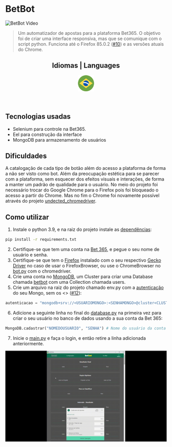 # BetBot

![BetBot Video](./docs/images/video.gif)


> Um automatizador de apostas para a plataforma Bet365. O objetivo foi de criar uma interface responsiva, mas que se comunique com o script python. Funciona até o Firefox 85.0.2 ([#10](https://github.com/JDaniloC/Individual-Bet365Bot/issues/10)) e as versões atuais do Chrome.

<div align="center">
	<h2> Idiomas | Languages </h2>
	<a href="https://github.com/MateusBreno/bet.bot/pt/">
		<img src="docs/images/br.png "
		alt="Português" width="50" height="50" />
	</a>
</div><br><br>

## Tecnologias usadas
- Selenium para controle na Bet365.
- Eel para construção da interface
- MongoDB para armazenamento de usuários

## Dificuldades
A catalogação de cada tipo de botão além do acesso a plataforma de forma a não ser visto como bot. Além da preocupação estética para se parecer com a plataforma, sem esquecer dos efeitos visuais e interações, de forma a manter um padrão de qualidade para o usuário. No meio do projeto foi necessário trocar do Google Chrome para o Firefox pois foi bloqueado o acesso a partir do Chrome. Mas no fim o Chrome foi novamente possível através do projeto [undected_chromedriver](https://github.com/ultrafunkamsterdam/undetected-chromedriver).

## Como utilizar
1. Instale o python 3.9, e na raiz do projeto instale as [dependências](./requirements.txt):
```bash
pip install -r requirements.txt
```
2. Certifique-se que tem uma conta na [Bet 365](https://www.bet365.com/), e pegue o seu nome de usuário e senha.
3. Certifique-se que tem o [Firefox](./src/widgets.py) instalado com o seu respectivo [Gecko Driver](https://www.take.net/blog/wp-content/cache/wp-rocket/take.net/blog/take-test/instalacao-geckodriver-driver-para-abrir-o-firefox-no-selenium/index-https.html_gzip) no caso de usar o FirefoxBrowser, ou use o ChromeBrowser no [bot.py](./src/bot.py) com o chromedriver.
4. Crie uma conta no [MongoDB](https://medium.com/reprogramabr/conectando-no-banco-de-dados-cloud-mongodb-atlas-bca63399693f#:~:text=Acesse%20ao%20site%20do%20MongoDB,esquerdo%2C%20clique%20em%20Database%20Access.), um Cluster para criar uma Database chamada [betbot](./src/database.py) com uma Collection chamada users.
5. Crie um arquivo na raiz do projeto chamado env.py com a [autenticação](https://docs.atlas.mongodb.com/tutorial/connect-to-your-cluster/) do seu Mongo, sem os <> ([#12](https://github.com/JDaniloC/Individual-Bet365Bot/issues/12)):
```py
autenticacao = "mongodb+srv://<USUARIOMONGO>:<SENHAMONGO>@cluster<CLUSTERID>.mongodb.net/betbot?retryWrites=true&w=majority"
```
6. Adicione a seguinte linha no final do [database.py](./src/database.py) na primeira vez para criar o seu usuário no banco de dados usando a sua conta da Bet 365:
```py
MongoDB.cadastrar("NOMEDOUSUARIO", "SENHA") # Nome do usuário da conta da Bet e sua senha
```
7. Inicie o [main.py](./main.py) e faça o login, e então retire a linha adicionada anteriormente.

![Config Video](./docs/images/configVideo.gif)
